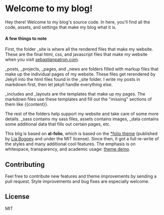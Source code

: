 # Welcome to my blog!

Hey there! Welcome to my blog's source code. In here, you'll find all the code, assets, and settings that make my blog what it is.

#### A few things to note

First, the folder _site is where all the rendered files that make my website. These are the final html, css, and javascript files that make my website when you visit [sebastianpatron.com][sebastianpatron.com].

_posts, _projects, _pages, and _news are folders filled with markup files that make up the individual pages of my website. These files get rerendered by Jekyll into the html files found in the _site folder. I write my posts in markdown first, then let jekyll handle everything else.

_includes and _layouts are the templates that make up my pages. The markdown files use these templates and fill out the "missing" sections of them like {{content}}.

The rest of the folders help support my website and take care of some more details. _sass contains my sass files, assets contains images, _data contains some additional data that fills out certain pages, etc.

This blig is based on **al-folio**, which is based on the [\*folio theme](https://github.com/bogoli/-folio) (published by [Lia Bogoev](http://liabogoev.com) and under the MIT license).
Since then, it got a full re-write of the styles and many additional cool features.
The emphasis is on whitespace, transparency, and academic usage: [theme demo](https://alshedivat.github.io/al-folio/).

## Contributing

Feel free to contribute new features and theme improvements by sending a pull request.
Style improvements and bug fixes are especially welcome.

## License

MIT

[sebastianpatron.com]: http://sebastianpatron.com
